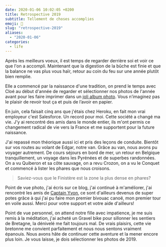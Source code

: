 ```yaml
---
date: 2020-01-06 10:02:05 +0200
title: Retrospective 2019
subtitle: Tellement de choses accomplies
emoji: 🎉
slug: "retrospective-2019"
aliases:
  - "2020-01-06"
categories:
  - life
---
```


Après les meilleurs voeux, il est temps de regarder derrière soi et voir ce que l'on a accompli. Maintenant que la digestion de la bûche est finie et que la balance ne vas plus vous haïr, retour au coin du feu sur une année plutôt bien remplie.

Elle a commencé par la naissance d'une tradition, on prend le temps avec Cloé au début d'année de regarder et sélectionner nos photos de l'année avant pour les faire imprimer dans un [joli album photo](https://www.rosemood.fr/album-photo/livre-photo-couverture-tissu/). Vous n’imaginez pas le plaisir de revoir tout ça et puis de l’avoir en papier.

En juin, cela faisait cinq ans que j'étais chez Heroku, en fait mon vrai employeur c'est Salesforce. Un record pour moi. Cette société a changé ma vie. J’y ai rencontré des amis dans le monde entier, ils m'ont permis ce changement radical de vie vers la France et me supportent pour la future naissance.

J'ai repassé mon théorique aussi ici et pris des leçons de conduite. Bientôt sur vos routes au volant de Edgar, notre van. Grâce au van, nous avons pu voyager autrement. De cours séjours en bord de mer, un retour en Belgique tranquillement, un voyage dans les Pyrénées et de superbes randonnées. On a vu Quiberon et sa côte sauvage, on a revu Crozon, on a vu le Conquet et commencé à lister les phares que nous croisons.

> Saviez-vous que le Finistère est la zone la plus dense en phares?

Point de vue photo, j'ai écris sur ce blog, j'ai continué à m'améliorer, j'ai rencontré les amis de [Captain Yvon](https://captainyvon.fr), ce sont d'ailleurs devenus de super potes grâce à qui j'ai pu faire mon premier bivouac canoë, mon premier tour en voile aussi. Merci pour votre support et votre aide d'ailleurs!

Point de vue personnel, on attend notre fille avec impatience, je me suis remis à la méditation, j'ai acheté un Gravel bike pour sillonner les sentiers de Bretagne, la dénivelé me fait toujours mal. De vrais plaisirs, cette vie bretonne me convient parfaitement et nous nous sentons vraiment épanouis. Nous avons hâte de continuer cette aventure et la mener encore plus loin. Je vous laisse, je dois sélectionner les photos de 2019.
